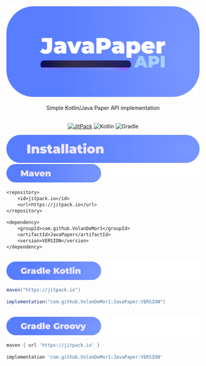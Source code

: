 <div align="center">

<a href="#">
  <img src="https://raw.githubusercontent.com/VolanDeMor1/JavaPaper/master/images/banner.png" alt="JavaPaperAPI" draggable="false">
</a>
<br/><br/>
Simple Kotlin/Java Paper API implementation
<br/><br/>

[![JitPack](https://jitpack.io/v/VolanDeMor1/JavaPaper.svg)](https://jitpack.io/#VolanDeMor1/JavaPaper)
![Kotlin](https://img.shields.io/badge/kotlin-%23f5336d.svg?style=flat&logo=kotlin&logoColor=white)
![Gradle](https://img.shields.io/badge/Gradle-02303A.svg?style=flat&logo=Gradle&logoColor=white)
</div>

<a href="#">
<img src="https://raw.githubusercontent.com/VolanDeMor1/JavaPaper/master/images/installation.png" alt="Installation" draggable="false">
</a>
<br/>

<a href="#">
<img src="https://raw.githubusercontent.com/VolanDeMor1/JavaPaper/master/images/maven.png" alt="Maven" draggable="false">
</a>

```maven
<repository>
    <id>jitpack.io</id>
    <url>https://jitpack.io</url>
</repository>
```
```maven
<dependency>
    <groupId>com.github.VolanDeMor1</groupId>
    <artifactId>JavaPaper</artifactId>
    <version>VERSION</version>
</dependency>
```

<br/>
<a href="#">
<img src="https://raw.githubusercontent.com/VolanDeMor1/JavaPaper/master/images/gradle_kts.png" alt="Gradle Kotlin" draggable="false">
</a>

```groovy
maven("https://jitpack.io")
```
```groovy
implementation("com.github.VolanDeMor1:JavaPaper:VERSION")
```

<a href="#">
<br/>
<img src="https://raw.githubusercontent.com/VolanDeMor1/JavaPaper/master/images/gradle_grv.png" alt="Gradle Groovy" draggable="false">
</a>

```groovy
maven { url 'https://jitpack.io' }
```
```groovy
implementation 'com.github.VolanDeMor1:JavaPaper:VERSION'
```